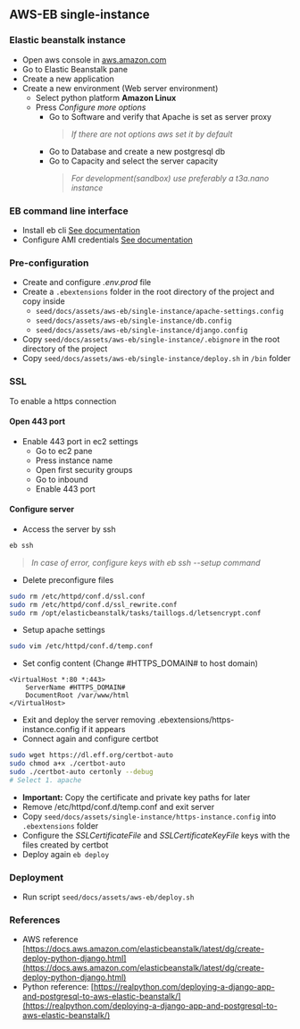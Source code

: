 ## AWS-EB single-instance

### Elastic beanstalk instance

-   Open aws console in [aws.amazon.com](https://aws.amazon.com)
-   Go to Elastic Beanstalk pane
-   Create a new application
-   Create a new environment (Web server environment)
    -   Select python platform **Amazon Linux**
    -   Press *Configure more options* 
        -   Go to Software and verify that Apache is set as server proxy
            >   *If there are not options aws set it by default*
        -   Go to Database and create a new postgresql db
        -   Go to Capacity and select the server capacity
            >   *For development(sandbox) use preferably a t3a.nano instance*
   
### EB command line interface

-   Install eb cli [See documentation](https://docs.aws.amazon.com/es_es/elasticbeanstalk/latest/dg/eb-cli3-install.html)
-   Configure AMI credentials [See documentation](https://docs.aws.amazon.com/es_es/general/latest/gr/managing-aws-access-keys.html)

### Pre-configuration

-   Create and configure *.env.prod* file
-   Create a `.ebextensions` folder in the root directory of the project and copy inside
    -   `seed/docs/assets/aws-eb/single-instance/apache-settings.config`
    -   `seed/docs/assets/aws-eb/single-instance/db.config`
    -   `seed/docs/assets/aws-eb/single-instance/django.config`
-   Copy `seed/docs/assets/aws-eb/single-instance/.ebignore` in the root directory of the project
-   Copy `seed/docs/assets/aws-eb/single-instance/deploy.sh` in `/bin` folder

### SSL

To enable a https connection

#### Open 443 port 

-   Enable 443 port in ec2 settings
    -   Go to ec2 pane 
    -   Press instance name
    -   Open first security groups
    -   Go to inbound
    -   Enable 443 port

#### Configure server

-   Access the server by ssh
```bash
eb ssh
```
>   *In case of error, configure keys with eb ssh --setup command*

-   Delete preconfigure files
```bash
sudo rm /etc/httpd/conf.d/ssl.conf
sudo rm /etc/httpd/conf.d/ssl_rewrite.conf
sudo rm /opt/elasticbeanstalk/tasks/taillogs.d/letsencrypt.conf
```

-   Setup apache settings
```bash
sudo vim /etc/httpd/conf.d/temp.conf
```
-   Set config content (Change #HTTPS_DOMAIN# to host domain)
```
<VirtualHost *:80 *:443>
	ServerName #HTTPS_DOMAIN#
	DocumentRoot /var/www/html
</VirtualHost>
```
-   Exit and deploy the server removing .ebextensions/https-instance.config if it appears
-   Connect again and configure certbot
```bash
sudo wget https://dl.eff.org/certbot-auto
sudo chmod a+x ./certbot-auto
sudo ./certbot-auto certonly --debug
# Select 1. apache
```
-    **Important:** Copy the certificate and private key paths for later
-    Remove /etc/httpd/conf.d/temp.conf and exit server
-    Copy `seed/docs/assets/single-instance/https-instance.config` into `.ebextensions` folder
-    Configure the *SSLCertificateFile* and *SSLCertificateKeyFile* keys with the files created by certbot
-    Deploy again `eb deploy`

### Deployment

-   Run script `seed/docs/assets/aws-eb/deploy.sh`

### References
-   AWS reference [https://docs.aws.amazon.com/elasticbeanstalk/latest/dg/create-deploy-python-django.html](https://docs.aws.amazon.com/elasticbeanstalk/latest/dg/create-deploy-python-django.html)
-   Python reference: [https://realpython.com/deploying-a-django-app-and-postgresql-to-aws-elastic-beanstalk/](https://realpython.com/deploying-a-django-app-and-postgresql-to-aws-elastic-beanstalk/)